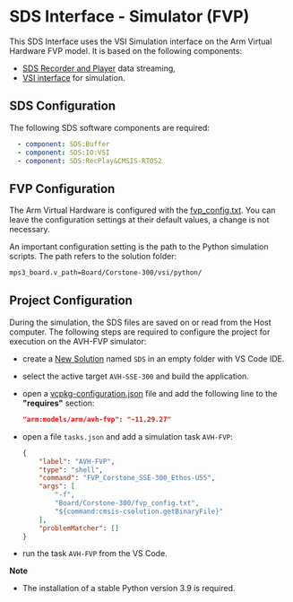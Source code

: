 # SDS Interface - Simulator (FVP)

This SDS Interface uses the VSI Simulation interface on the Arm Virtual Hardware FVP model.
It is based on the following components:

- [SDS Recorder and Player](https://arm-software.github.io/SDS-Framework/main/SDS_API/group__SDS__Recorder__Player.html) data streaming,
- [VSI interface](https://arm-software.github.io/AVH/main/simulation/html/group__arm__vsi.html) for simulation.

## SDS Configuration

The following SDS software components are required:

```yml
  - component: SDS:Buffer
  - component: SDS:IO:VSI
  - component: SDS:RecPlay&CMSIS-RTOS2
```

## FVP Configuration

The Arm Virtual Hardware is configured with the [fvp_config.txt](https://github.com/ARM-software/SDS-Framework/blob/main/template/Board/Corstone-300/fvp_config.txt). You can leave the configuration settings at their default values, a change is not necessary.

An important configuration setting is the path to the Python simulation scripts. The path refers to the solution folder:

```txt
mps3_board.v_path=Board/Corstone-300/vsi/python/
```

## Project Configuration

During the simulation, the SDS files are saved on or read from the Host computer. The following steps are required to configure the project for execution on the AVH-FVP simulator:

- create a [New Solution](https://arm-software.github.io/SDS-Framework/main/template.html#create-new-solution) named `SDS` in an empty folder with VS Code IDE.
- select the active target `AVH-SSE-300` and build the application.
- open a [vcpkg-configuration.json](https://learn.arm.com/learning-paths/embedded-and-microcontrollers/vcpkg-tool-installation/config_creation/)
  file and add the following line to the **"requires"** section:

  ```json
  "arm:models/arm/avh-fvp": "~11.29.27"
  ```

- open a file `tasks.json` and add a simulation task `AVH-FVP`:

  ```json
  {
      "label": "AVH-FVP",
      "type": "shell",
      "command": "FVP_Corstone_SSE-300_Ethos-U55",
      "args": [
          "-f",
          "Board/Corstone-300/fvp_config.txt",
          "${command:cmsis-csolution.getBinaryFile}"
      ],
      "problemMatcher": []
  }
  ```

- run the task `AVH-FVP` from the VS Code.

**Note**

- The installation of a stable Python version 3.9 is required.
